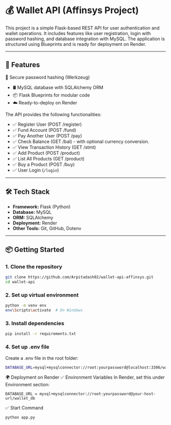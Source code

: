 # 💰 Wallet API (Affinsys Project)

This project is a simple Flask-based REST API for user authentication and wallet operations. It includes features like user registration, login with password hashing, and database integration with MySQL. The application is structured using Blueprints and is ready for deployment on Render.

---

## 🚀 Features

🔐 Secure password hashing (Werkzeug)
- 🛢️ MySQL database with SQLAlchemy ORM
- 📦 Flask Blueprints for modular code
- ☁️ Ready-to-deploy on Render

The API provides the following functionalities:
- ✅ Register User (POST /register)
- ✅ Fund Account (POST /fund)
- ✅ Pay Another User (POST /pay)
- ✅ Check Balance (GET /bal) - with optional currency conversion.
- ✅ View Transaction History (GET /stmt)
- ✅ Add Product (POST /product)
- ✅ List All Products (GET /product)
- ✅ Buy a Product (POST /buy)
- ✅ User Login (`/login`)

---

## 🛠️ Tech Stack

- **Framework:** Flask (Python)
- **Database:** MySQL
- **ORM:** SQLAlchemy
- **Deployment:** Render
- **Other Tools:** Git, GitHub, Dotenv

---

## 📦 Getting Started

### 1. Clone the repository

```bash
git clone https://github.com/Arpitadash02/wallet-api-affinsys.git
cd wallet-api
```
### 2. Set up virtual environment
```bash
python -m venv env
env\Scripts\activate  # On Windows
```
### 3. Install dependencies
```bash
pip install -r requirements.txt
```
### 4. Set up .env file
Create a .env file in the root folder:

```bash
DATABASE_URL=mysql+mysqlconnector://root:yourpassword@localhost:3306/wallet_db
```

🌍 Deployment on Render
✅ Environment Variables
In Render, set this under Environment section:
```nginx
DATABASE_URL = mysql+mysqlconnector://root:yourpassword@your-host-url/wallet_db
```
✅ Start Command
```bash
python app.py
```
